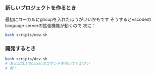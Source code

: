 ### 新しいプロジェクトを作るとき

最初にローカルにghcupを入れたほうがいいかもです
そうするとvscodeのlanguage serverの拡張機能が動くので
次に：
```bash
bash scripts/new.sh
```

### 開発するとき

```bash
bash scripts/dev.sh
# あとはCLIでcabalのコマンドを叩いてください
# 例：
```
